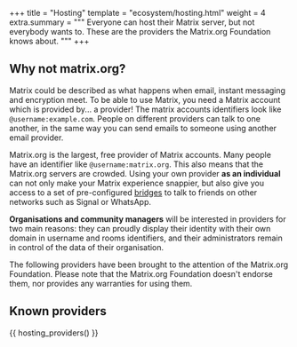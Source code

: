 +++
title = "Hosting"
template = "ecosystem/hosting.html"
weight = 4
extra.summary = """
Everyone can host their Matrix server, but not everybody wants to. These are the providers the Matrix.org Foundation knows about. 
"""
+++

## Why not matrix.org?

Matrix could be described as what happens when email, instant messaging and
encryption meet. To be able to use Matrix, you need a Matrix account which is
provided by... a provider! The matrix accounts identifiers look like
`@username:example.com`. People on different providers can talk to one another,
in the same way you can send emails to someone using another email provider.

Matrix.org is the largest, free provider of Matrix accounts. Many people have an
identifier like `@username:matrix.org`. This also means that the Matrix.org
servers are crowded. Using your own provider **as an individual** can not only
make your Matrix experience snappier, but also give you access to a set of
pre-configured [bridges](/ecosystem/bridges/) to talk to friends on other networks such as Signal
or WhatsApp.

**Organisations and community managers** will be interested in providers for two
main reasons: they can proudly display their identity with their own domain
in username and rooms identifiers, and their administrators remain in control
of the data of their organisation.

The following providers have been brought to the attention of the Matrix.org
Foundation. Please note that the Matrix.org Foundation doesn't endorse them,
nor provides any warranties for using them.

## Known providers

{{ hosting_providers() }}

